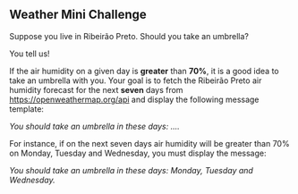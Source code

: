 ## Weather Mini Challenge
Suppose you live in Ribeirão Preto. Should you take an umbrella?

You tell us!

If the air humidity on a given day is **greater** than **70%**, it is a good idea to take an umbrella with you.
Your goal is to fetch the Ribeirão Preto air humidity forecast for the next **seven** days from https://openweathermap.org/api and display the following message template:

*You should take an umbrella in these days: ....*

For instance, if on the next seven days air humidity will be greater than 70% on Monday, Tuesday and Wednesday, you must display the message:

*You should take an umbrella in these days: Monday, Tuesday and Wednesday.*
